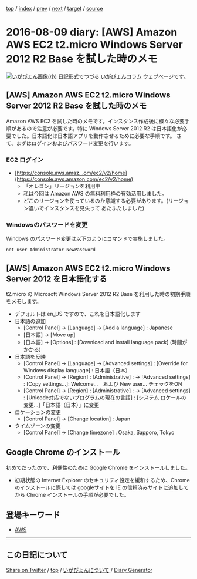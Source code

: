 [top](https://igapyon.github.io/diary/) 
 / [index](https://igapyon.github.io/diary/2016/index.html) 
 / [prev](https://igapyon.github.io/diary/2016/ig160808.html) 
 / [next](https://igapyon.github.io/diary/2016/ig160816.html) 
 / [target](https://igapyon.github.io/diary/2016/ig160809.html) 
 / [source](https://github.com/igapyon/diary/blob/gh-pages/2016/ig160809.html.src.md) 

2016-08-09 diary: [AWS] Amazon AWS EC2 t2.micro Windows Server 2012 R2 Base を試した時のメモ
=====================================================================================================
[![いがぴょん画像(小)](https://igapyon.github.io/diary/images/iga200306s.jpg "いがぴょん")](https://igapyon.github.io/diary/memo/memoigapyon.html) 日記形式でつづる [いがぴょん](https://igapyon.github.io/diary/memo/memoigapyon.html)コラム ウェブページです。

## [AWS] Amazon AWS EC2 t2.micro Windows Server 2012 R2 Base を試した時のメモ

Amazon AWS EC2 を試した時のメモです。インスタンス作成後に様々な必要手順があるので注意が必要です。特に Windows Server 2012 R2 は日本語化が必要でした。日本語化は日本語アプリを動作させるために必要な手順です。
さて、まずはログインおよびパスワード変更を行います。


### EC2 ログイン


* [https://console.aws.amaz...om/ec2/v2/home](https://console.aws.amazon.com/ec2/v2/home)
  * 「オレゴン」リージョンを利用中
  * 私は今回は Amazon AWS の無料利用枠の有効活用しました。
  * どこのリージョンを使っているのか意識する必要があります。(リージョン違いでインスタンスを見失って あたふたしました)



### Windowsのパスワードを変更

Windows のパスワード変更は以下のようにコマンドで実施しました。

```sh
net user Administrator NewPassword
```



## [AWS] Amazon AWS EC2 t2.micro Windows Server 2012 を日本語化する

t2.micro の Microsoft Windows Server 2012 R2 Base を利用した時の初期手順をメモします。

* デフォルトは en_US ですので、これを日本語化します
* 日本語の追加
  * [Control Panel] -> [Language] -> [Add a language] : Japanese
  * [日本語] -> [Move up]
  * [日本語] -> [Options] : [Download and install language pack] (時間がかかる)
* 日本語を反映
  * [Control Panel] -> [Language] -> [Advanced settings] : [Override for Windows display language] : 日本語（日本）
  * [Control Panel] -> [Region] : [Administrative] : -> [Advanced settings] : [Copy settings...]: Welcome...　および New user... チェックをON
  * [Control Panel] -> [Region] : [Administrative] : -> [Advanced settings] : [Unicode対応でないプログラムの現在の言語] : [システム ロケールの変更...]「日本語（日本）」に変更
* ロケーションの変更
  * [Control Panel] -> [Change location] : Japan
* タイムゾーンの変更
  * [Control Panel] -> [Change timezone] : Osaka, Sapporo, Tokyo



## Google Chrome のインストール

初めてだったので、利便性のために Google Chrome をインストールしました。

* 初期状態の Internet Explorer のセキュリティ設定を緩和するため、Chrome のインストールに際しては googleサイトを IE の信頼済みサイトに追加してから Chrome インストールの手順が必要でした。



## 登場キーワード

* [AWS](../keyword/aws.html)

----------------------------------------------------------------------------------------------------

## この日記について

[Share on Twitter](https://twitter.com/intent/tweet?hashtags=igapyon%2Cdiary%2C%E3%81%84%E3%81%8C%E3%81%B4%E3%82%87%E3%82%93%2CAWS&text=%5BAWS%5D+Amazon+AWS+EC2+t2.micro+Windows+Server+2012+R2+Base+%E3%82%92%E8%A9%A6%E3%81%97%E3%81%9F%E6%99%82%E3%81%AE%E3%83%A1%E3%83%A2&url=https%3A%2F%2Figapyon.github.io%2Fdiary%2F2016%2Fig160809.html) / [top](../index.html) / [いがぴょんについて](https://igapyon.github.io/diary/memo/memoigapyon.html) / [Diary Generator](https://github.com/igapyon/igapyonv3)
